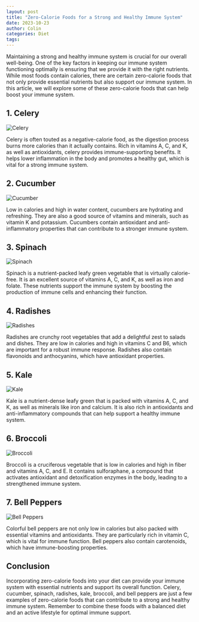 ```yaml
---
layout: post
title: "Zero-Calorie Foods for a Strong and Healthy Immune System"
date: 2023-10-23
author: Colin
categories: Diet
tags: 
---
```


Maintaining a strong and healthy immune system is crucial for our overall well-being. One of the key factors in keeping our immune system functioning optimally is ensuring that we provide it with the right nutrients. While most foods contain calories, there are certain zero-calorie foods that not only provide essential nutrients but also support our immune system. In this article, we will explore some of these zero-calorie foods that can help boost your immune system.

## 1. Celery
![Celery](https://source.unsplash.com/1600x900/?celery)

Celery is often touted as a negative-calorie food, as the digestion process burns more calories than it actually contains. Rich in vitamins A, C, and K, as well as antioxidants, celery provides immune-supporting benefits. It helps lower inflammation in the body and promotes a healthy gut, which is vital for a strong immune system.

## 2. Cucumber
![Cucumber](https://source.unsplash.com/1600x900/?cucumber)

Low in calories and high in water content, cucumbers are hydrating and refreshing. They are also a good source of vitamins and minerals, such as vitamin K and potassium. Cucumbers contain antioxidant and anti-inflammatory properties that can contribute to a stronger immune system.

## 3. Spinach
![Spinach](https://source.unsplash.com/1600x900/?spinach)

Spinach is a nutrient-packed leafy green vegetable that is virtually calorie-free. It is an excellent source of vitamins A, C, and K, as well as iron and folate. These nutrients support the immune system by boosting the production of immune cells and enhancing their function.

## 4. Radishes
![Radishes](https://source.unsplash.com/1600x900/?radishes)

Radishes are crunchy root vegetables that add a delightful zest to salads and dishes. They are low in calories and high in vitamins C and B6, which are important for a robust immune response. Radishes also contain flavonoids and anthocyanins, which have antioxidant properties.

## 5. Kale
![Kale](https://source.unsplash.com/1600x900/?kale)

Kale is a nutrient-dense leafy green that is packed with vitamins A, C, and K, as well as minerals like iron and calcium. It is also rich in antioxidants and anti-inflammatory compounds that can help support a healthy immune system.

## 6. Broccoli
![Broccoli](https://source.unsplash.com/1600x900/?broccoli)

Broccoli is a cruciferous vegetable that is low in calories and high in fiber and vitamins A, C, and E. It contains sulforaphane, a compound that activates antioxidant and detoxification enzymes in the body, leading to a strengthened immune system.

## 7. Bell Peppers
![Bell Peppers](https://source.unsplash.com/1600x900/?bellpeppers)

Colorful bell peppers are not only low in calories but also packed with essential vitamins and antioxidants. They are particularly rich in vitamin C, which is vital for immune function. Bell peppers also contain carotenoids, which have immune-boosting properties.

## Conclusion
Incorporating zero-calorie foods into your diet can provide your immune system with essential nutrients and support its overall function. Celery, cucumber, spinach, radishes, kale, broccoli, and bell peppers are just a few examples of zero-calorie foods that can contribute to a strong and healthy immune system. Remember to combine these foods with a balanced diet and an active lifestyle for optimal immune support.